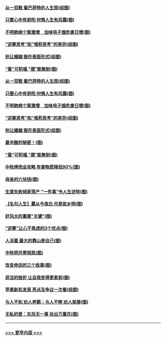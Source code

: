 #### [从一双鞋 看巴菲特的人生观(组图)](../pages/p8/907311.md?t=09141755) 
#### [只要心中有骄阳 何惧人生有风霜(图)](../pages/p8/907320.md?t=09141755) 
#### [不明肺病个案激增　加味电子烟危害日增(图)](../pages/p8/907307.md?t=09141755) 
#### [“逆算思考”和“堆积思考”的差异(组图)](../pages/p8/907229.md?t=09141755) 
#### [别让婚姻 毁在表面形式(组图)](../pages/p8/907118.md?t=09141755) 
#### [“善”可积福 “德”能聚财(图)](../pages/p8/906906.md?t=09141755) 
#### [从一双鞋 看巴菲特的人生观(组图)](../pages/p8/907311.md?t=09141755) 
#### [只要心中有骄阳 何惧人生有风霜(图)](../pages/p8/907320.md?t=09141755) 
#### [不明肺病个案激增　加味电子烟危害日增(图)](../pages/p8/907307.md?t=09141755) 
#### [“逆算思考”和“堆积思考”的差异(组图)](../pages/p8/907229.md?t=09141755) 
#### [别让婚姻 毁在表面形式(组图)](../pages/p8/907118.md?t=09141755) 
#### [最辛酸的秘密！(图)](../pages/p8/906327.md?t=09141755) 
#### [“善”可积福 “德”能聚财(图)](../pages/p8/906906.md?t=09141755) 
#### [中秋烤肉全攻略 有害物质降低90%(图)](../pages/p8/907227.md?t=09141755) 
#### [母亲的六块钱(图)](../pages/p8/907107.md?t=09141755) 
#### [生意失败倾家荡产 “一件事”令人生逆转(图)](../pages/p8/907101.md?t=09141755) 
#### [【名句人生】露从今夜白 月是故乡明(图)](../pages/p8/906558.md?t=09141755) 
#### [好风水的重要“关键”(图)](../pages/p8/907087.md?t=09141755) 
#### [“逆算”让心不焦虑的3个优点(图)](../pages/p8/907070.md?t=09141755) 
#### [人活着 最大的靠山是自己(图)](../pages/p8/906329.md?t=09141755) 
#### [中秋明月寄相思(图)](../pages/p8/906932.md?t=09141755) 
#### [改变命运的三个故事(图)](../pages/p8/906257.md?t=09141755) 
#### [适当的挫折 让自我变得更柔软(图)](../pages/p8/906984.md?t=09141755) 
#### [苹果新机发表 亮点及争议一次看(组图)](../pages/p8/906967.md?t=09141755) 
#### [与人不和 劝人养鹅；与人不睦 劝人架屋(图)](../pages/p8/906905.md?t=09141755) 
#### [无私的爱：东风无一事 妆出万重花(图)](../pages/p8/906862.md?t=09141755) 

----
#### [ >>> 更早内容 <<< ](../indexes/p8-earlier.md)
